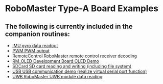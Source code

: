 RoboMaster Type-A Board Examples
====================


The following is currently included in the companion routines:
-------------------------

* [IMU gyro data readout](https://github.com/RoboMaster/DevelopmentBoard-Examples/tree/master/Imu)
* [PWM PWM output](https://github.com/RoboMaster/DevelopmentBoard-Examples/tree/master/PWM)
* [RemoteControl RoboMaster remote control receiver decoding](https://github.com/RoboMaster/DevelopmentBoard-Examples/tree/master/RemoteControl)
* [RM_OLED Development Board OLED Demo](https://github.com/RoboMaster/DevelopmentBoard-Examples/tree/master/RM_OLED)
* [SDCard SD card reading and writing (including file system)](https://github.com/RoboMaster/DevelopmentBoard-Examples/tree/master/SDCard)
* [USB USB communication demo (realize virtual serial port function)](https://github.com/RoboMaster/DevelopmentBoard-Examples/tree/master/USB)
* [UWB RoboMaster UWB module data reading](https://github.com/RoboMaster/DevelopmentBoard-Examples/tree/master/UWB)
